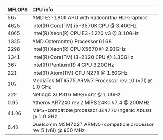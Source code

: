 |MFLOPS|CPU info|
|:----|:-------|
|567|AMD E2-1800 APU with Radeon(tm) HD Graphics|
|4625|Intel(R) Core(TM) i5-3570K CPU @ 3.40GHz|
|4065|Intel(R) Xeon(R) CPU E3-1220 v3 @ 3.10GHz|
|1335|AMD Opteron(tm) Processor 6168|
|2298|Intel(R) Xeon(R) CPU           X5670  @ 2.93GHz|
|1341|Intel(R) Core(TM) i3-2120 CPU @ 3.30GHz|
|367|Intel(R) Pentium(R) 4 CPU 3.20GHz|
|221|Intel(R) Atom(TM) CPU N270   @ 1.60GHz|
|102|MediaTek MT6575 ARMv7 Processor rev 10 (v7l) @ 1.0 GHz|
|229|Netlogic XLP316 MIPS64r2 @ 1.0GHz|
|0.95|Atheros AR7240 rev 2 MIPS 24Kc V7.4 @ 200MHz|
|41.06|MIPS-compatible processor JZ4770 Ingenic Xburst @ 1.0 GHz|
|6.48|Qualcomm MSM7227 ARMv6-compatible processor rev 5 (v6l) @ 600 MHz|
